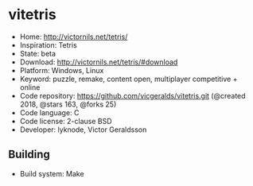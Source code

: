 # vitetris

- Home: http://victornils.net/tetris/
- Inspiration: Tetris
- State: beta
- Download: http://victornils.net/tetris/#download
- Platform: Windows, Linux
- Keyword: puzzle, remake, content open, multiplayer competitive + online
- Code repository: https://github.com/vicgeralds/vitetris.git (@created 2018, @stars 163, @forks 25)
- Code language: C
- Code license: 2-clause BSD
- Developer: lyknode, Victor Geraldsson

## Building

- Build system: Make
